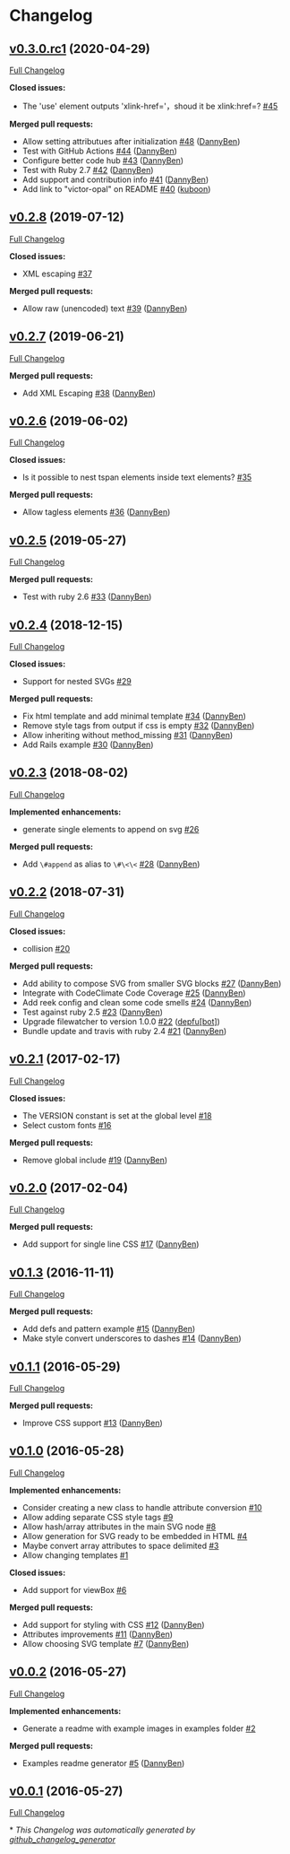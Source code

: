 # Changelog

## [v0.3.0.rc1](https://github.com/DannyBen/victor/tree/v0.3.0.rc1) (2020-04-29)

[Full Changelog](https://github.com/DannyBen/victor/compare/v0.2.8...v0.3.0.rc1)

**Closed issues:**

- The 'use' element outputs 'xlink-href='，shoud it be xlink:href=? [\#45](https://github.com/DannyBen/victor/issues/45)

**Merged pull requests:**

- Allow setting attributues after initialization [\#48](https://github.com/DannyBen/victor/pull/48) ([DannyBen](https://github.com/DannyBen))
- Test with GitHub Actions [\#44](https://github.com/DannyBen/victor/pull/44) ([DannyBen](https://github.com/DannyBen))
- Configure better code hub [\#43](https://github.com/DannyBen/victor/pull/43) ([DannyBen](https://github.com/DannyBen))
- Test with Ruby 2.7 [\#42](https://github.com/DannyBen/victor/pull/42) ([DannyBen](https://github.com/DannyBen))
- Add support and contribution info [\#41](https://github.com/DannyBen/victor/pull/41) ([DannyBen](https://github.com/DannyBen))
- Add link to "victor-opal" on README [\#40](https://github.com/DannyBen/victor/pull/40) ([kuboon](https://github.com/kuboon))

## [v0.2.8](https://github.com/DannyBen/victor/tree/v0.2.8) (2019-07-12)

[Full Changelog](https://github.com/DannyBen/victor/compare/v0.2.7...v0.2.8)

**Closed issues:**

- XML escaping [\#37](https://github.com/DannyBen/victor/issues/37)

**Merged pull requests:**

- Allow raw \(unencoded\) text [\#39](https://github.com/DannyBen/victor/pull/39) ([DannyBen](https://github.com/DannyBen))

## [v0.2.7](https://github.com/DannyBen/victor/tree/v0.2.7) (2019-06-21)

[Full Changelog](https://github.com/DannyBen/victor/compare/v0.2.6...v0.2.7)

**Merged pull requests:**

- Add XML Escaping [\#38](https://github.com/DannyBen/victor/pull/38) ([DannyBen](https://github.com/DannyBen))

## [v0.2.6](https://github.com/DannyBen/victor/tree/v0.2.6) (2019-06-02)

[Full Changelog](https://github.com/DannyBen/victor/compare/v0.2.5...v0.2.6)

**Closed issues:**

- Is it possible to nest tspan elements inside text elements? [\#35](https://github.com/DannyBen/victor/issues/35)

**Merged pull requests:**

- Allow tagless elements [\#36](https://github.com/DannyBen/victor/pull/36) ([DannyBen](https://github.com/DannyBen))

## [v0.2.5](https://github.com/DannyBen/victor/tree/v0.2.5) (2019-05-27)

[Full Changelog](https://github.com/DannyBen/victor/compare/v0.2.4...v0.2.5)

**Merged pull requests:**

- Test with ruby 2.6 [\#33](https://github.com/DannyBen/victor/pull/33) ([DannyBen](https://github.com/DannyBen))

## [v0.2.4](https://github.com/DannyBen/victor/tree/v0.2.4) (2018-12-15)

[Full Changelog](https://github.com/DannyBen/victor/compare/v0.2.3...v0.2.4)

**Closed issues:**

- Support for nested SVGs [\#29](https://github.com/DannyBen/victor/issues/29)

**Merged pull requests:**

- Fix html template and add minimal template [\#34](https://github.com/DannyBen/victor/pull/34) ([DannyBen](https://github.com/DannyBen))
- Remove style tags from output if css is empty [\#32](https://github.com/DannyBen/victor/pull/32) ([DannyBen](https://github.com/DannyBen))
- Allow inheriting without method\_missing [\#31](https://github.com/DannyBen/victor/pull/31) ([DannyBen](https://github.com/DannyBen))
- Add Rails example [\#30](https://github.com/DannyBen/victor/pull/30) ([DannyBen](https://github.com/DannyBen))

## [v0.2.3](https://github.com/DannyBen/victor/tree/v0.2.3) (2018-08-02)

[Full Changelog](https://github.com/DannyBen/victor/compare/v0.2.2...v0.2.3)

**Implemented enhancements:**

- generate single elements to append on svg [\#26](https://github.com/DannyBen/victor/issues/26)

**Merged pull requests:**

- Add `\#append` as alias to `\#\<\<` [\#28](https://github.com/DannyBen/victor/pull/28) ([DannyBen](https://github.com/DannyBen))

## [v0.2.2](https://github.com/DannyBen/victor/tree/v0.2.2) (2018-07-31)

[Full Changelog](https://github.com/DannyBen/victor/compare/v0.2.1...v0.2.2)

**Closed issues:**

- collision [\#20](https://github.com/DannyBen/victor/issues/20)

**Merged pull requests:**

- Add ability to compose SVG from smaller SVG blocks [\#27](https://github.com/DannyBen/victor/pull/27) ([DannyBen](https://github.com/DannyBen))
- Integrate with CodeClimate Code Coverage [\#25](https://github.com/DannyBen/victor/pull/25) ([DannyBen](https://github.com/DannyBen))
- Add reek config and clean some code smells [\#24](https://github.com/DannyBen/victor/pull/24) ([DannyBen](https://github.com/DannyBen))
- Test against ruby 2.5 [\#23](https://github.com/DannyBen/victor/pull/23) ([DannyBen](https://github.com/DannyBen))
- Upgrade filewatcher to version 1.0.0 [\#22](https://github.com/DannyBen/victor/pull/22) ([depfu[bot]](https://github.com/apps/depfu))
- Bundle update and travis with ruby 2.4 [\#21](https://github.com/DannyBen/victor/pull/21) ([DannyBen](https://github.com/DannyBen))

## [v0.2.1](https://github.com/DannyBen/victor/tree/v0.2.1) (2017-02-17)

[Full Changelog](https://github.com/DannyBen/victor/compare/v0.2.0...v0.2.1)

**Closed issues:**

- The VERSION constant is set at the global level [\#18](https://github.com/DannyBen/victor/issues/18)
- Select custom fonts [\#16](https://github.com/DannyBen/victor/issues/16)

**Merged pull requests:**

- Remove global include [\#19](https://github.com/DannyBen/victor/pull/19) ([DannyBen](https://github.com/DannyBen))

## [v0.2.0](https://github.com/DannyBen/victor/tree/v0.2.0) (2017-02-04)

[Full Changelog](https://github.com/DannyBen/victor/compare/v0.1.3...v0.2.0)

**Merged pull requests:**

- Add support for single line CSS [\#17](https://github.com/DannyBen/victor/pull/17) ([DannyBen](https://github.com/DannyBen))

## [v0.1.3](https://github.com/DannyBen/victor/tree/v0.1.3) (2016-11-11)

[Full Changelog](https://github.com/DannyBen/victor/compare/v0.1.1...v0.1.3)

**Merged pull requests:**

- Add defs and pattern example [\#15](https://github.com/DannyBen/victor/pull/15) ([DannyBen](https://github.com/DannyBen))
- Make style convert underscores to dashes [\#14](https://github.com/DannyBen/victor/pull/14) ([DannyBen](https://github.com/DannyBen))

## [v0.1.1](https://github.com/DannyBen/victor/tree/v0.1.1) (2016-05-29)

[Full Changelog](https://github.com/DannyBen/victor/compare/v0.1.0...v0.1.1)

**Merged pull requests:**

- Improve CSS support [\#13](https://github.com/DannyBen/victor/pull/13) ([DannyBen](https://github.com/DannyBen))

## [v0.1.0](https://github.com/DannyBen/victor/tree/v0.1.0) (2016-05-28)

[Full Changelog](https://github.com/DannyBen/victor/compare/v0.0.2...v0.1.0)

**Implemented enhancements:**

- Consider creating a new class to handle attribute conversion [\#10](https://github.com/DannyBen/victor/issues/10)
- Allow adding separate CSS style tags [\#9](https://github.com/DannyBen/victor/issues/9)
- Allow hash/array attributes in the main SVG node [\#8](https://github.com/DannyBen/victor/issues/8)
- Allow generation for SVG ready to be embedded in HTML [\#4](https://github.com/DannyBen/victor/issues/4)
- Maybe convert array attributes to space delimited [\#3](https://github.com/DannyBen/victor/issues/3)
- Allow changing templates [\#1](https://github.com/DannyBen/victor/issues/1)

**Closed issues:**

- Add support for viewBox [\#6](https://github.com/DannyBen/victor/issues/6)

**Merged pull requests:**

- Add support for styling with CSS [\#12](https://github.com/DannyBen/victor/pull/12) ([DannyBen](https://github.com/DannyBen))
- Attributes improvements [\#11](https://github.com/DannyBen/victor/pull/11) ([DannyBen](https://github.com/DannyBen))
- Allow choosing SVG template [\#7](https://github.com/DannyBen/victor/pull/7) ([DannyBen](https://github.com/DannyBen))

## [v0.0.2](https://github.com/DannyBen/victor/tree/v0.0.2) (2016-05-27)

[Full Changelog](https://github.com/DannyBen/victor/compare/v0.0.1...v0.0.2)

**Implemented enhancements:**

- Generate a readme with example images in examples folder [\#2](https://github.com/DannyBen/victor/issues/2)

**Merged pull requests:**

- Examples readme generator [\#5](https://github.com/DannyBen/victor/pull/5) ([DannyBen](https://github.com/DannyBen))

## [v0.0.1](https://github.com/DannyBen/victor/tree/v0.0.1) (2016-05-27)

[Full Changelog](https://github.com/DannyBen/victor/compare/65cc66eb1e4cd1130712a5969b3de2e8c73fb6b8...v0.0.1)



\* *This Changelog was automatically generated by [github_changelog_generator](https://github.com/github-changelog-generator/github-changelog-generator)*
